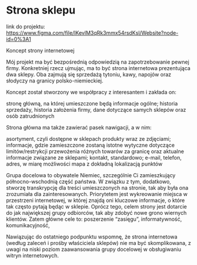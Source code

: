 # Strona sklepu

link do projektu: https://www.figma.com/file/IKevlM3qRk3mmx54rsdKsl/Website?node-id=0%3A1

Koncept strony internetowej

Mój projekt ma być bezpośrednią odpowiedzią na zapotrzebowanie pewnej firmy.
Konkretniej rzecz ujmując, ma to być strona internetowa prezentująca dwa sklepy.
Oba zajmują się sprzedażą tytoniu, kawy, napojów oraz słodyczy na granicy polsko-niemieckiej. 

Koncept został stworzony we współpracy z interesantem i zakłada on:

stronę główną, na której umieszczone będą informacje ogólne; historia sprzedaży, historia założenia firmy, dane dotyczące samych sklepów oraz osób zatrudnionych 

Strona główna ma także zawierać pasek nawigacji, a w nim:

asortyment, czyli dostępne w sklepach produkty wraz ze zdjęciami;
informacje, gdzie zamieszczone zostaną istotne wytyczne dotyczące limitów/restrykcji przewożenia różnych towarów za granicę oraz aktualne informacje związane ze sklepami; 
kontakt, standardowo; e-mail, telefon, adres, w miarę możliwości mapa z dokładną lokalizacją punktów 

Grupa docelowa to obywatele Niemiec, szczególnie Ci zamieszkujący północno-wschodnią część państwa. W związku z tym, dodatkowo, stworzę transkrypcję dla treści umieszczonych na stronie, tak aby była ona zrozumiała dla zainteresowanych.
Priorytetem jest wykreowanie miejsca w przestrzeni internetowej, w której znajdą oni kluczowe informacje, o które tak często pytają będąc w sklepie. 
Oprócz tego, celem strony jest dotarcie do jak największej grupy odbiorców, tak aby zdobyć nowe grono wiernych klientów.
Zatem główne cele to:
poszerzenie “zasięgu”, 
informatywność, 
komunikacyjność,

Nawiązując do ostatniego podpunktu wspomnę, że strona internetowa (według zaleceń i prośby właściciela sklepów) nie ma być skomplikowana, z uwagi na niski poziom zaawansowania grupy docelowej w obsługiwaniu witryn internetowych.
